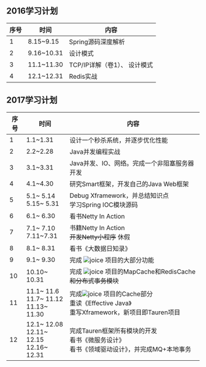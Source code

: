 ## 2016学习计划
| 序号|时间|内容|
|--------|--------|--------|
|1|8.15~9.15|Spring源码深度解析|
|2|9.16~10.31|设计模式|
|3|11.1~11.30|TCP/IP详解（卷1）、 设计模式|
|4|12.1~12.31|Redis实战|

## 2017学习计划
| 序号|时间|内容|
|--------|--------|--------|
|1|1.1~1.31|设计一个秒杀系统，并逐步优化性能|
|2|2.2~2.28|Java并发编程实战|
|3|3.1~3.31|Java并发、IO、网络。完成一个非阻塞服务器开发|
|4|4.1~4.30|研究Smart框架，开发自己的Java Web框架|
|5|5.1~ 5.14 <br> 5.15~ 5.31|Debug Xframework，并总结知识点 <br> 学习Spring IOC模块源码|
|6|6.1~ 6.30|看书Netty In Action|
|7|7.1~ 7.10 <br> 7.11~7.31|书籍Netty In Action <br> ~~开发Netty小程序~~    休假|
|8|8.1~ 8.31|看书《大数据日知录》|
|9|9.1~ 9.30|完成 ![joice](https://github.com/huhuics/joice) 项目的大部分功能|
|10|10.10~ 10.31|完成 ![joice](https://github.com/huhuics/joice) 项目的MapCache和RedisCache ~~和分布式事务模块~~|
|11|11.1~ 11.6 <br> 11.7~ 11.12 <br> 11.13~ 11.30|完成![joice](https://github.com/huhuics/joice) 项目的Cache部分 <br> 重读《Effective Java》 <br> 重写Xframework，新项目即Tauren项目|
|12|12.1~ 12.08 <br> 12.11~ 12.15 <br> 12.16~ 12.31|完成Tauren框架所有模块的开发 <br> 看书《微服务设计》 <br> 看书《领域驱动设计》，并完成MQ+本地事务|
